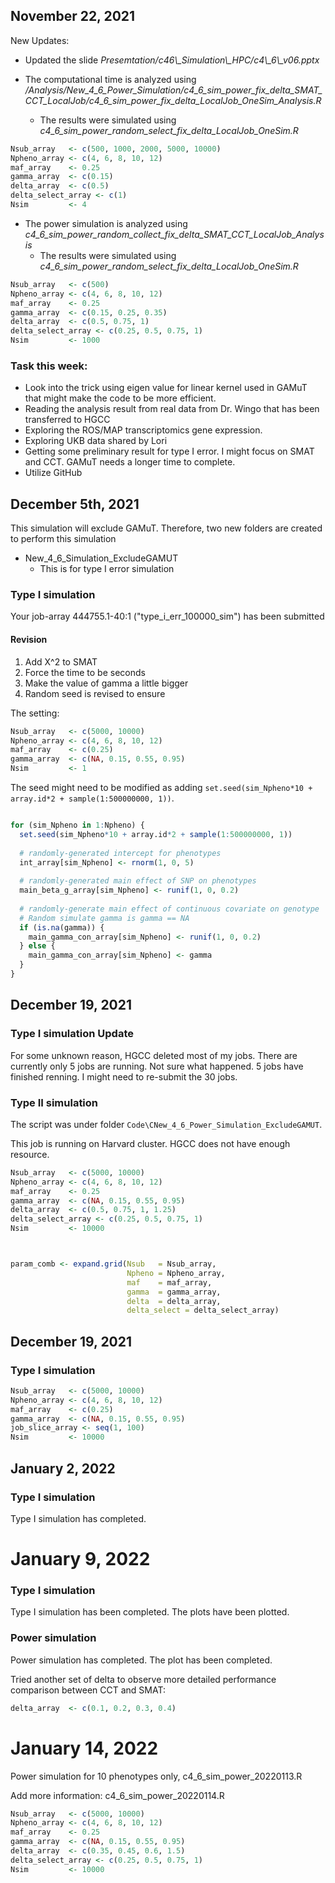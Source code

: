 ## November 22, 2021

New Updates:

- Updated the slide *Presemtation/c46\\_Simulation\\_HPC/c4\\_6\\_v06.pptx*

- The computational time is analyzed using */Analysis/New_4_6_Power_Simulation/c4_6_sim_power_fix_delta_SMAT_CCT_LocalJob/c4_6_sim_power_fix_delta_LocalJob_OneSim_Analysis.R*
	+ The results were simulated using *c4_6_sim_power_random_select_fix_delta_LocalJob_OneSim.R*
	
```r
Nsub_array   <- c(500, 1000, 2000, 5000, 10000)
Npheno_array <- c(4, 6, 8, 10, 12)
maf_array    <- 0.25
gamma_array  <- c(0.15)
delta_array  <- c(0.5)
delta_select_array <- c(1)
Nsim         <- 4
```


- The power simulation is analyzed using *c4_6_sim_power_random_collect_fix_delta_SMAT_CCT_LocalJob_Analysis*
	+ The results were simulated using *c4_6_sim_power_random_select_fix_delta_LocalJob_OneSim.R*


```r
Nsub_array   <- c(500)
Npheno_array <- c(4, 6, 8, 10, 12)
maf_array    <- 0.25
gamma_array  <- c(0.15, 0.25, 0.35)
delta_array  <- c(0.5, 0.75, 1) 
delta_select_array <- c(0.25, 0.5, 0.75, 1)
Nsim         <- 1000
```

### Task this week:

- Look into the trick using eigen value for linear kernel used in GAMuT that might make the code to be more efficient.
- Reading the analysis result from real data from Dr. Wingo that has been transferred to HGCC
- Exploring the ROS/MAP transcriptomics gene expression.
- Exploring UKB data shared by Lori
- Getting some preliminary result for type I error. I might focus on SMAT and CCT. GAMuT needs a longer time to complete.
- Utilize GitHub

## December 5th, 2021

This simulation will exclude GAMuT. Therefore, two new folders are created to perform this simulation

- New_4_6_Simulation_ExcludeGAMUT
	+ This is for type I error simulation


### Type I simulation

Your job-array 444755.1-40:1 ("type_i_err_100000_sim") has been submitted

#### Revision

1. Add X^2 to SMAT
2. Force the time to be seconds
3. Make the value of gamma a little bigger
4. Random seed is revised to ensure

The setting:

```r
Nsub_array   <- c(5000, 10000)
Npheno_array <- c(4, 6, 8, 10, 12)
maf_array    <- c(0.25)
gamma_array  <- c(NA, 0.15, 0.55, 0.95)
Nsim         <- 1
```

The seed might need to be modified as adding `set.seed(sim_Npheno*10 + array.id*2 + sample(1:500000000, 1))`.

```r

for (sim_Npheno in 1:Npheno) {
  set.seed(sim_Npheno*10 + array.id*2 + sample(1:500000000, 1))
  
  # randomly-generated intercept for phenotypes
  int_array[sim_Npheno] <- rnorm(1, 0, 5) 
  
  # randomly-generated main effect of SNP on phenotypes
  main_beta_g_array[sim_Npheno] <- runif(1, 0, 0.2)
  
  # randomly-generate main effect of continuous covariate on genotype
  # Random simulate gamma is gamma == NA
  if (is.na(gamma)) {
    main_gamma_con_array[sim_Npheno] <- runif(1, 0, 0.2)
  } else {
    main_gamma_con_array[sim_Npheno] <- gamma
  }
}
```

## December 19, 2021

### Type I simulation Update

For some unknown reason, HGCC deleted most of my jobs. There are currently only 5 jobs are running. Not sure what happened. 5 jobs have finished renning. I might need to re-submit the 30 jobs.

### Type II simulation

The script was under folder `Code\CNew_4_6_Power_Simulation_ExcludeGAMUT`. 

This job is running on Harvard cluster. HGCC does not have enough resource.

```r
Nsub_array   <- c(5000, 10000)
Npheno_array <- c(4, 6, 8, 10, 12)
maf_array    <- 0.25
gamma_array  <- c(NA, 0.15, 0.55, 0.95)
delta_array  <- c(0.5, 0.75, 1, 1.25)
delta_select_array <- c(0.25, 0.5, 0.75, 1)
Nsim         <- 10000



param_comb <- expand.grid(Nsub   = Nsub_array,
                          Npheno = Npheno_array,
                          maf    = maf_array,
                          gamma  = gamma_array,
                          delta  = delta_array,
                          delta_select = delta_select_array)
```

## December 19, 2021

### Type I simulation

```r
Nsub_array   <- c(5000, 10000)
Npheno_array <- c(4, 6, 8, 10, 12)
maf_array    <- c(0.25)
gamma_array  <- c(NA, 0.15, 0.55, 0.95)
job_slice_array <- seq(1, 100)
Nsim         <- 10000

```


## January 2, 2022

### Type I simulation

Type I simulation has completed. 

# January 9, 2022

### Type I simulation

Type I simulation has been completed. The plots have been plotted.

### Power simulation

Power simulation has completed. The plot has been completed.

Tried another set of delta to observe more detailed performance comparison between CCT and SMAT:

```r
delta_array  <- c(0.1, 0.2, 0.3, 0.4)

```


# January 14, 2022

Power simulation for 10 phenotypes only, c4_6_sim_power_20220113.R

Add more information: c4_6_sim_power_20220114.R

```r
Nsub_array   <- c(5000, 10000)
Npheno_array <- c(4, 6, 8, 10, 12)
maf_array    <- 0.25
gamma_array  <- c(NA, 0.15, 0.55, 0.95)
delta_array  <- c(0.35, 0.45, 0.6, 1.5)
delta_select_array <- c(0.25, 0.5, 0.75, 1)
Nsim         <- 10000

```


